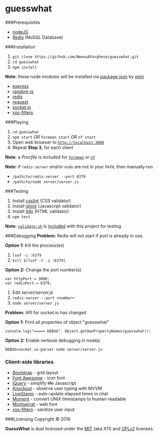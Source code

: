 # guesswhat

###Prerequisites
* [nodeJS](https://nodejs.org)
* [Redis](http://redis.io/download) (NoSQL Database)

###Installation
1. `git clone https://github.com/NeenuAVarghese/guesswhat.git`
2. `cd guesswhat`
3. `npm install`

**Note:** these node modules will be installed via [package.json](package.json) by [*npm*](https://github.com/npm/npm)
- [express](https://www.npmjs.com/package/express)
- [random-js](https://www.npmjs.com/package/random-js)
- [redis](https://www.npmjs.com/package/redis)
- [request](https://www.npmjs.com/package/request)
- [socket.io](https://www.npmjs.com/package/socket.io)
- [xss-filters](https://www.npmjs.com/package/xss-filters)

###Playing
1. `cd guesswhat`
2. `npm start` *OR* `foreman start` *OR* `nf start`
3. Open web browser to [`http://localhost:3000`](http://localhost:3000)
4. Repeat **Step 3**, for each client

**Note:** a _Procfile_ is included for [`foreman`](https://github.com/ddollar/foreman) *or* [`nf`](https://github.com/strongloop/node-foreman)

**Note:** if `redis-server` _and/or_ `node` are not in your `PATH`, then manually run
- `/path/to/redis-server --port 6379`
- `/path/to/node server/server.js`

###Testing
1. Install [csslint](https://www.npmjs.com/package/csslint) (CSS validator)
2. Install [jshint](https://www.npmjs.com/package/jshint) (Javascript validator)
3. Install [tidy](https://github.com/htacg/tidy-html5/tree/master/README) (HTML validator)
4. `npm test`

**Note:** [`validate.sh`](https://github.com/mittman/validate.sh) is [included](scripts/validate.sh) with this project for testing

###Debugging
**Problem:** Redis will not start if port is already in use.

**Option 1:** Kill the process(es)

1. `lsof -i :6379`
2. `kill $(lsof -t -i :6379)`

**Option 2:** Change the port number(s)
```
var httpPort = 3000;
var redisPort = 6379;
```
1. Edit *server/server.js*
2. `redis-server --port <number>`
3. `node server/server.js`

**Problem:** API for socket.io has changed

**Option 1:** Print all properties of object "guesswhat"
```
console.log("====> DEBUG", Object.getOwnPropertyNames(guesswhat));
```

**Option 2:** Enable verbose debugging in nodejs
```
DEBUG=socket.io-parser node server/server.js
```

### Client-side libraries
- [Bootstrap](http://getbootstrap.com) - grid layout
- [Font Awesome](https://fortawesome.github.io/Font-Awesome/) - icon font
- [jQuery](https://jquery.com) - simplify ~~life~~ Javascript
- [Knockout](http://knockoutjs.com) - observe user typing with MVVM
- [LiveStamp](https://mattbradley.github.io/livestampjs/) - auto-update elapsed times in chat
- [Moment](https://mattbradley.github.io/livestampjs/) - convert UNIX timestamps to human-readable
- [Montserrat](https://www.google.com/fonts/specimen/Montserrat) - web font
- [xss-filters](https://github.com/yahoo/xss-filters) - sanitize user input

###Licensing
Copyright &copy; 2016

**GuessWhat** is dual licensed under the [MIT](LICENSE) (aka X11) and [GPLv2](COPYING) licenses.
